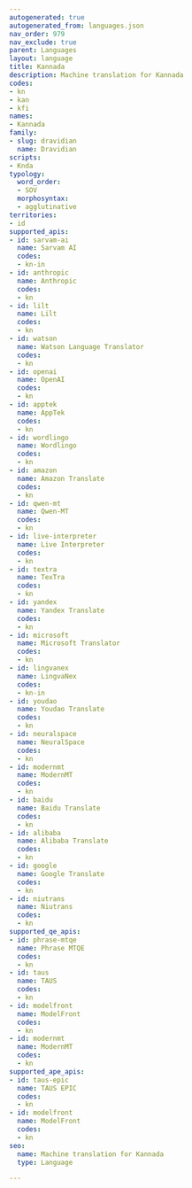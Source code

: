 ```yaml
---
autogenerated: true
autogenerated_from: languages.json
nav_order: 979
nav_exclude: true
parent: Languages
layout: language
title: Kannada
description: Machine translation for Kannada
codes:
- kn
- kan
- kfi
names:
- Kannada
family:
- slug: dravidian
  name: Dravidian
scripts:
- Knda
typology:
  word_order:
  - SOV
  morphosyntax:
  - agglutinative
territories:
- id
supported_apis:
- id: sarvam-ai
  name: Sarvam AI
  codes:
  - kn-in
- id: anthropic
  name: Anthropic
  codes:
  - kn
- id: lilt
  name: Lilt
  codes:
  - kn
- id: watson
  name: Watson Language Translator
  codes:
  - kn
- id: openai
  name: OpenAI
  codes:
  - kn
- id: apptek
  name: AppTek
  codes:
  - kn
- id: wordlingo
  name: Wordlingo
  codes:
  - kn
- id: amazon
  name: Amazon Translate
  codes:
  - kn
- id: qwen-mt
  name: Qwen-MT
  codes:
  - kn
- id: live-interpreter
  name: Live Interpreter
  codes:
  - kn
- id: textra
  name: TexTra
  codes:
  - kn
- id: yandex
  name: Yandex Translate
  codes:
  - kn
- id: microsoft
  name: Microsoft Translator
  codes:
  - kn
- id: lingvanex
  name: LingvaNex
  codes:
  - kn-in
- id: youdao
  name: Youdao Translate
  codes:
  - kn
- id: neuralspace
  name: NeuralSpace
  codes:
  - kn
- id: modernmt
  name: ModernMT
  codes:
  - kn
- id: baidu
  name: Baidu Translate
  codes:
  - kn
- id: alibaba
  name: Alibaba Translate
  codes:
  - kn
- id: google
  name: Google Translate
  codes:
  - kn
- id: niutrans
  name: Niutrans
  codes:
  - kn
supported_qe_apis:
- id: phrase-mtqe
  name: Phrase MTQE
  codes:
  - kn
- id: taus
  name: TAUS
  codes:
  - kn
- id: modelfront
  name: ModelFront
  codes:
  - kn
- id: modernmt
  name: ModernMT
  codes:
  - kn
supported_ape_apis:
- id: taus-epic
  name: TAUS EPIC
  codes:
  - kn
- id: modelfront
  name: ModelFront
  codes:
  - kn
seo:
  name: Machine translation for Kannada
  type: Language

---
```


